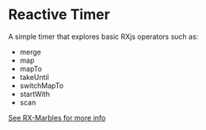 # Reactive Timer

A simple timer that explores basic RXjs operators such as:

- merge
- map
- mapTo
- takeUntil
- switchMapTo
- startWith
- scan

[See RX-Marbles for more info](http://rxmarbles.com/)